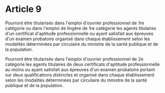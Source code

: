 # Article 9

Pourront être titularisés dans l'emploi d'ouvrier professionnel de 1re catégorie ou dans l'emploi de lingère de 1re catégorie les agents titulaires d'un certificat d'aptitude professionnelle ou ayant satisfait aux épreuves d'un examen probatoire organisé dans chaque établissement selon les modalités déterminées par circulaire du ministre de la santé publique et de la population.

Pourront être titularisés dans l'emploi d'ouvrier professionnel de 2e catégorie les agents titulaires de deux certificats d'aptitude professionnelle au moins ou ayant satisfait aux épreuves d'un examen probatoire portant sur deux qualifications distinctes et organisé dans chaque établissement selon les modalités déterminées par circulaire du ministre de la santé publique et de la population.
